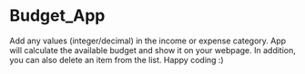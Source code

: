 # Budget_App
Add any values (integer/decimal) in the income or expense category.
App will calculate the available budget and show it on your webpage.
In addition, you can also delete an item from the list.
Happy coding :)
